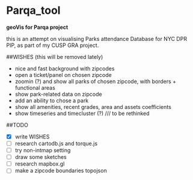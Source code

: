 Parqa_tool
==========
**geoVis for Parqa project**

this is an attempt on visualising Parks attendance Database for NYC DPR PIP, as part of my CUSP GRA project.


##WISHES (this will be removed lately)

- nice and fast background with zipcodes
- open a ticket/panel on chosen zipcode
- zoomin (?) and show all parks of chosen zipcode, with borders + functional areas
- show park-related data on zipcode
- add an ability to chose a park
- show all amenities, recent grades, area and assets coefficients
- show timeseries and timecluster (?)
/// to be rethinked


##TODO
- [x] write WISHES
- [ ] research cartodb.js and torque.js
- [ ] try non-intmap setting
- [ ] draw some sketches
- [ ] research mapbox.gl
- [ ] make a zipcode boundaries topojson
